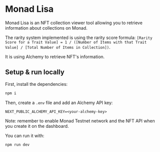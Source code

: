 # Monad Lisa

Monad Lisa is an NFT collection viewer tool allowing you to retrieve information about collections on Monad.

The rarity system implemented is using the rarity score formula: `[Rarity Score for a Trait Value] = 1 / ([Number of Items with that Trait Value] / [Total Number of Items in Collection])`.

It is using Alchemy to retrieve NFT's information.

## Setup & run locally

First, install the dependencies:
```bash
npm i
```

Then, create a `.env` file and add an Alchemy API key:
```
NEXT_PUBLIC_ALCHEMY_API_KEY=<your-alchemy-key>
```
Note: remember to enable Monad Testnet network and the NFT API when you create it on the dashboard.

You can run it with:
```
npm run dev
```